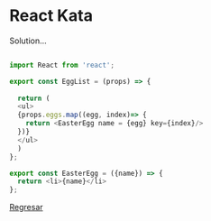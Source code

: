 # React Kata

Solution...

``` JavaScript

import React from 'react';

export const EggList = (props) => {
  
  return (
  <ul>
  {props.eggs.map((egg, index)=> {
    return <EasterEgg name = {egg} key={index}/>
  })}
  </ul>
  )
};

export const EasterEgg = ({name}) => {
  return <li>{name}</li>
};
```

[Regresar](/README.md)
